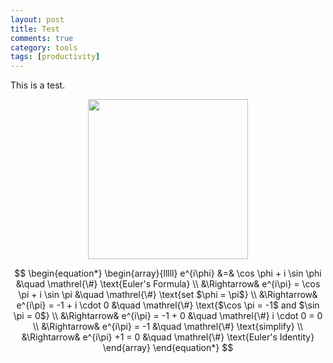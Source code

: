 ```yaml
---
layout: post
title: Test 
comments: true
category: tools
tags: [productivity]
---
```


<script src="https://cdn.mathjax.org/mathjax/latest/MathJax.js?config=TeX-AMS-MML_HTMLorMML" type="text/javascript"></script>


This is a test.

<kbd>
<img src="{{site.url}}/images/taylor_series_approximation.png" style="display: block; margin: auto;" width="256;" height="256;" />
</kbd>

$$
\begin{equation*}
\begin{array}{lllll}
e^{i\phi}
&=&                   \cos \phi + i \sin \phi                    &\quad  \mathrel{\#} \text{Euler's Formula}                            \\
&\Rightarrow&  e^{i\pi} = \cos \pi + i \sin \pi          &\quad  \mathrel{\#} \text{set $\phi = \pi$}                              \\
&\Rightarrow&  e^{i\pi} = -1 + i \cdot 0                  &\quad  \mathrel{\#} \text{$\cos \pi = -1$ and $\sin \pi = 0$}  \\
&\Rightarrow&  e^{i\pi} = -1 + 0                            &\quad  \mathrel{\#} i \cdot 0 = 0                                            \\
&\Rightarrow&  e^{i\pi} = -1                                  &\quad  \mathrel{\#} \text{simplify}                                          \\
&\Rightarrow&  e^{i\pi} +1 = 0                              &\quad  \mathrel{\#} \text{Euler's Identity} 
\end{array}
\end{equation*}
$$

